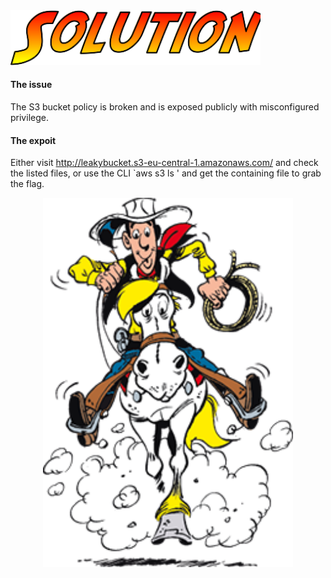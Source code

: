 <img width="400" src="static/solution.png">


#### The issue
The S3 bucket policy is broken and is exposed publicly with misconfigured privilege.

#### The expoit
Either visit http://leakybucket.s3-eu-central-1.amazonaws.com/ and check the listed files, or use the CLI `aws s3 ls <bucketname>' and get the containing file to grab the flag.


<p align="center">
<img width="400" src="static/luke.png">
</p>